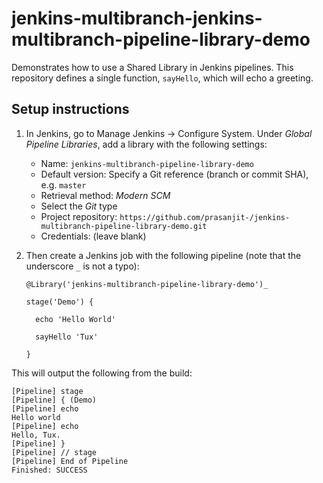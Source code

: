 # jenkins-multibranch-jenkins-multibranch-pipeline-library-demo

Demonstrates how to use a Shared Library in Jenkins pipelines. This repository defines a single function, `sayHello`, which will echo a greeting.

## Setup instructions

1. In Jenkins, go to Manage Jenkins &rarr; Configure System. Under _Global Pipeline Libraries_, add a library with the following settings:

    - Name: `jenkins-multibranch-pipeline-library-demo`
    - Default version: Specify a Git reference (branch or commit SHA), e.g. `master`
    - Retrieval method: _Modern SCM_
    - Select the _Git_ type
    - Project repository: `https://github.com/prasanjit-/jenkins-multibranch-pipeline-library-demo.git`
    - Credentials: (leave blank)

2. Then create a Jenkins job with the following pipeline (note that the underscore `_` is not a typo):

    ```
    @Library('jenkins-multibranch-pipeline-library-demo')_

    stage('Demo') {

      echo 'Hello World'

      sayHello 'Tux'

    }
    ```

This will output the following from the build:

```
[Pipeline] stage
[Pipeline] { (Demo)
[Pipeline] echo
Hello world
[Pipeline] echo
Hello, Tux.
[Pipeline] }
[Pipeline] // stage
[Pipeline] End of Pipeline
Finished: SUCCESS
```
